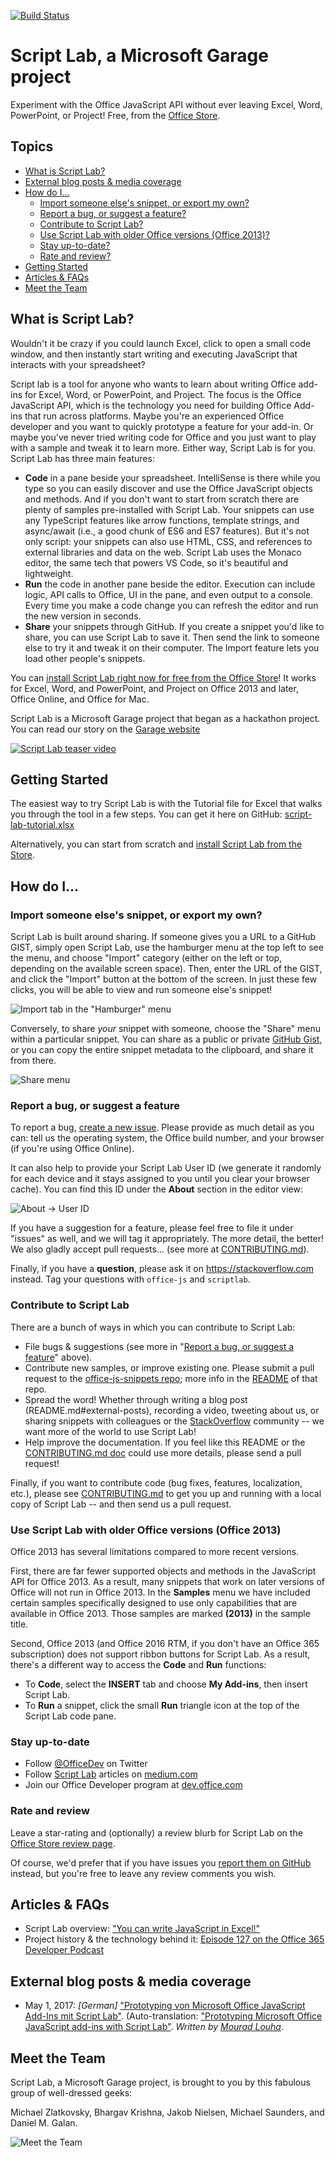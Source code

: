 [![Build Status](https://travis-ci.com/OfficeDev/script-lab.svg?token=zKp5xy2SuSortMzv5Pqc&branch=master)](https://travis-ci.com/OfficeDev/script-lab)
<a id="top"></a>
# Script Lab, a Microsoft Garage project
Experiment with the Office JavaScript API without ever leaving Excel, Word, PowerPoint, or Project! Free, from the [Office Store](https://store.office.com/app.aspx?assetid=WA104380862).

## Topics
* [What is Script Lab?](README.md#what-is)
* [External blog posts & media coverage](README.md/#external-posts)
* [How do I...](README.md/#how-do-i)
    - [Import someone else's snippet, or export my own?](README.md#import)
    - [Report a bug, or suggest a feature?](README.md#report-bug)
    - [Contribute to Script Lab?](README.md#contribute)
    - [Use Script Lab with older Office versions (Office 2013)?](README.md/#office-2013)
    - [Stay up-to-date?](README.md/#up-to-date)
    - [Rate and review?](README.md#rate-and-review)
* [Getting Started](README.md/#get-started)
* [Articles & FAQs](README.md/#articles)
* [Meet the Team](README.md/#meet-the-team)

<a id="what-is"></a>
## What is Script Lab?

Wouldn't it be crazy if you could launch Excel, click to open a small code window, and then instantly start writing and executing JavaScript that interacts with your spreadsheet?

Script lab is a tool for anyone who wants to learn about writing Office add-ins for Excel, Word, or PowerPoint, and Project. The focus is the Office JavaScript API, which is the technology you need for building Office Add-ins that run across platforms. Maybe you're an experienced Office developer and you want to quickly prototype a feature for your add-in. Or maybe you've never tried writing code for Office and you just want to play with a sample and tweak it to learn more. Either way, Script Lab is for you.
Script Lab has three main features:
* **Code** in a pane beside your spreadsheet. IntelliSense is there while you type so you can easily discover and use the Office JavaScript objects and methods. And if you don't want to start from scratch there are plenty of samples pre-installed with Script Lab. Your snippets can use any TypeScript features like arrow functions, template strings, and async/await (i.e., a good chunk of ES6 and ES7 features). But it's not only script: your snippets can also use HTML, CSS, and references to external libraries and data on the web. Script Lab uses the Monaco editor, the same tech that powers VS Code, so it's beautiful and lightweight.
* **Run** the code in another pane beside the editor. Execution can include logic, API calls to Office, UI in the pane, and even output to a console. Every time you make a code change you can refresh the editor and run the new version in seconds.
* **Share** your snippets through GitHub. If you create a snippet you'd like to share, you can use Script Lab to save it. Then send the link to someone else to try it and tweak it on their computer. The Import feature lets you load other people's snippets.

You can [install Script Lab right now for free from the Office Store](https://store.office.com/app.aspx?assetid=WA104380862)! It works for Excel, Word, and PowerPoint, and Project on Office 2013 and later, Office Online, and Office for Mac.

Script Lab is a Microsoft Garage project that began as a hackathon project. You can read our story on the [Garage website](https://www.microsoft.com/en-us/garage/project-details.aspx?project=script-lab)

[![Script Lab teaser video](.github/images/screenshot-wide-youtube.png "Script Lab teaser video")](https://aka.ms/scriptlabvideo)


<a id="get-started"></a>
## Getting Started

The easiest way to try Script Lab is with the Tutorial file for Excel that walks you through the tool in a few steps. You can get it here on GitHub: [script-lab-tutorial.xlsx](https://github.com/OfficeDev/script-lab/blob/master/src/client/assets/documents/script-lab-tutorial.xlsx)

Alternatively, you can start from scratch and [install Script Lab from the Store](https://store.office.com/app.aspx?assetid=WA104380862).

<a id="how-do-i"></a>
## How do I...

<a id="import"></a>
### Import someone else's snippet, or export my own?

Script Lab is built around sharing.  If someone gives you a URL to a GitHub GIST, simply open Script Lab, use the hamburger menu at the top left to see the menu, and choose "Import" category (either on the left or top, depending on the available screen space). Then, enter the URL of the GIST, and click the "Import" button at the bottom of the screen.  In just these few clicks, you will be able to view and run someone else's snippet!

![Import tab in the "Hamburger" menu](.github/images/import-snippet.jpg)

Conversely, to share *your* snippet with someone, choose the "Share" menu within a particular snippet. You can share as a public or private [GitHub Gist](https://help.github.com/articles/about-gists/), or you can copy the entire snippet metadata to the clipboard, and share it from there.

![Share menu](.github/images/share.jpg)

<a id="report-bug"></a>
### Report a bug, or suggest a feature

To report a bug, [create a new issue](https://github.com/OfficeDev/script-lab/issues/new). Please provide as much detail as you can: tell us the operating system, the Office build number, and your browser (if you're using Office Online).

It can also help to provide your Script Lab User ID (we generate it randomly for each device and it stays assigned to you until you clear your browser cache). You can find this ID under the **About** section in the editor view:

![About -> User ID](.github/images/screenshot-about-user-id.jpg)

If you have a suggestion for a feature, please feel free to file it under "issues" as well, and we will tag it appropriately.  The more detail, the better!  We also gladly accept pull requests... (see more at [CONTRIBUTING.md](CONTRIBUTING.md)).

Finally, if you have a **question**, please ask it on <https://stackoverflow.com> instead. Tag your questions with `office-js` and `scriptlab`.

<a id="contribute"></a>
### Contribute to Script Lab

There are a bunch of ways in which you can contribute to Script Lab:

* File bugs & suggestions (see more in "[Report a bug, or suggest a feature](README.md#report-bug)" above).
* Contribute new samples, or improve existing one. Please submit a pull request to the [office-js-snippets repo](https://github.com/OfficeDev/office-js-snippets); more info in the [README](https://github.com/OfficeDev/office-js-snippets/blob/master/README.md) of that repo.
* Spread the word!  Whether through writing a blog post (README.md#external-posts), recording a video, tweeting about us, or sharing snippets with colleagues or the [StackOverflow](https://stackoverflow.com/questions/tagged/office-js) community -- we want more of the world to use Script Lab!
* Help improve the documentation. If you feel like this README or the [CONTRIBUTING.md doc](CONTRIBUTING.md) could use more details, please send a pull request!

Finally, if you want to contribute code (bug fixes, features, localization, etc.), please see [CONTRIBUTING.md](CONTRIBUTING.md) to get you up and running with a local copy of Script Lab -- and then send us a pull request.

<a id="office-2013"></a>
### Use Script Lab with older Office versions (Office 2013)
Office 2013 has several limitations compared to more recent versions.

First, there are far fewer supported objects and methods in the JavaScript API for Office 2013. As a result, many snippets that work on later versions of Office will not run in Office 2013. In the **Samples** menu we have included certain samples specifically designed to use only capabilities that are available in Office 2013. Those samples are marked **(2013)** in the sample title.

Second, Office 2013 (and Office 2016 RTM, if you don't have an Office 365 subscription) does not support ribbon buttons for Script Lab. As a result, there's a different way to access the **Code** and **Run** functions:
* To **Code**, select the **INSERT** tab and choose **My Add-ins**, then insert Script Lab.
* To **Run** a snippet, click the small **Run** triangle icon at the top of the Script Lab code pane.

<a id="up-to-date"></a>
### Stay up-to-date
* Follow [@OfficeDev](https://twitter.com/OfficeDev) on Twitter
* Follow [Script Lab](https://medium.com/script-lab) articles on [medium.com](https://medium.com/script-lab)
* Join our Office Developer program at [dev.office.com](https://dev.office.com/)

<a id="rate-and-review"></a>
### Rate and review

Leave a star-rating and (optionally) a review blurb for Script Lab on the [Office Store review page](https://store.office.com/writereview.aspx?assetid=WA104380862).

Of course, we'd prefer that if you have issues you [report them on GitHub](https://github.com/OfficeDev/script-lab/issues/new) instead, but you're free to leave any review comments you wish.

<a id="articles"></a>
## Articles & FAQs

* Script Lab overview: ["You can write JavaScript in Excel!"](https://medium.com/script-lab/you-can-write-javascript-in-excel-4ba588a948bd)
* Project history & the technology behind it: [Episode 127 on the Office 365 Developer Podcast](https://blogs.office.com/2017/04/20/episode-127-new-script-lab-office-add-michael-zlatkovsky-bhargav-krishna-office-365-developer-podcast/)

<a id="external-posts"></a>
## External blog posts & media coverage

* May 1, 2017: *[German]* ["Prototyping von Microsoft Office JavaScript Add-Ins mit Script Lab"](http://www.excel-ticker.de/prototyping-von-microsoft-office-javascript-add-ins-mit-script-lab/).  (Auto-translation: ["Prototyping Microsoft Office JavaScript add-ins with Script Lab"](http://www.microsofttranslator.com/bv.aspx?&lo=TP&from=de&to=en&a=http%3A%2F%2Fwww.excel-ticker.de%2Fprototyping-von-microsoft-office-javascript-add-ins-mit-script-lab%2F).  *Written by [Mourad Louha](https://twitter.com/maninweb)*.

<a id="meet-the-team"></a>
## Meet the Team

Script Lab, a Microsoft Garage project, is brought to you by this fabulous group of well-dressed geeks:

Michael Zlatkovsky, Bhargav Krishna, Jakob Nielsen, Michael Saunders, and Daniel M. Galan.

![Meet the Team](.github/images/team.jpg)
